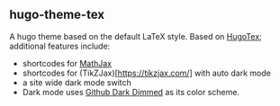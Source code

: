 ## hugo-theme-tex

A hugo theme based on the default LaTeX style. 
Based on [HugoTex](https://github.com/HelloRusk/HugoTex); additional features include:
- shortcodes for [MathJax](https://www.mathjax.org/) 
- shortcodes for (TikZJax)[https://tikzjax.com/] with auto dark mode
- a site wide dark mode switch
- Dark mode uses [Github Dark Dimmed](https://github.com/primer/github-vscode-theme) as its color scheme.
